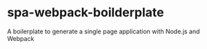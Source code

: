 # spa-webpack-boilderplate
A boilerplate to generate a single page application with Node.js and Webpack
